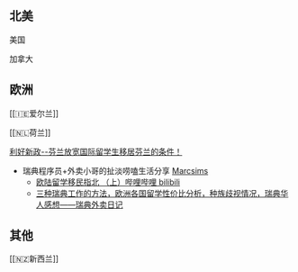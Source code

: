 ## 北美

美国

加拿大

## 欧洲
<!--- 🟢-->
<!--- 文化底蕴深厚、种类丰富，自然、人文都有趣且-->

<!--- 🔴-->
<!--- 很可能要学小语种-->
<!--- 经济整体稳中带退，工资和前景都不如北美-->
<!--本质上不是移民国家-->

[[🇮🇪爱尔兰]]

[[🇳🇱荷兰]]

[利好新政--芬兰放宽国际留学生移居芬兰的条件！](https://mp.weixin.qq.com/s/fuKtHfMbBbJyq01QGA6fkQ)

- 瑞典程序员+外卖小哥的扯淡唠嗑生活分享 [Marcsims](https://space.bilibili.com/194560)
	- [欧陆留学移民指北 （上）哔哩哔哩 bilibili](https://www.bilibili.com/video/BV1fd4y1P7QF) 
	- [三种瑞典工作的方法，欧洲各国留学性价比分析，种族歧视情况，瑞典华人感想——瑞典外卖日记](https://www.bilibili.com/video/BV1B3411C7ac)


## 其他

[[🇳🇿新西兰]]
